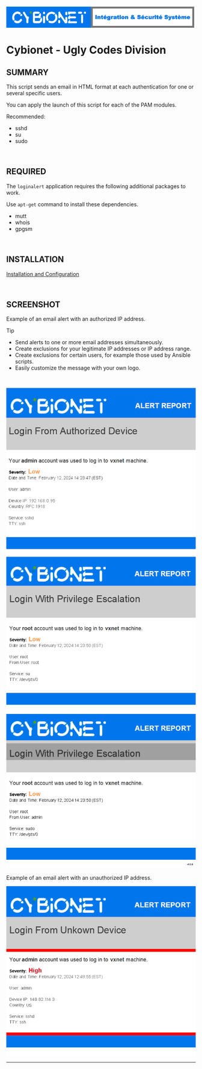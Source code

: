 ![alt text][logo]

# Cybionet - Ugly Codes Division

## SUMMARY

This script sends an email in HTML format at each authentication for one or several specific users.

You can apply the launch of this script for each of the PAM modules.

Recommended:
 - sshd
 - su
 - sudo


<br>

## REQUIRED

The `loginalert` application requires the following additional packages to work.

 Use `apt-get` command to install these dependencies.
 - mutt
 - whois
 - gpgsm


<br>

## INSTALLATION

[Installation and Configuration](INSTALL.md) 


<br>

## SCREENSHOT

Example of an email alert with an authorized IP address.

> [!TIP]
> - Send alerts to one or more email addresses simultaneously.
> - Create exclusions for your legitimate IP addresses or IP address range.
> - Create exclusions for certain users, for example those used by Ansible scripts.
> - Easily customize the message with your own logo.

<br>

![Email Alert Authorized](./md/LASSHOK.png "Email Alert Authorized for SSH")
![Email Alert Authorized](./md/LASUOK.png "Email Alert Authorized for SU")
![Email Alert Authorized](./md/LASUDOOK.png "Email Alert Authorized for SUDO")

Example of an email alert with an unauthorized IP address.

![Email Alert Unauthorized](./md/LASSHNOK.png "Email Alert Unauthorized for SSH")

---
[logo]: ./md/logo.png "Cybionet"
